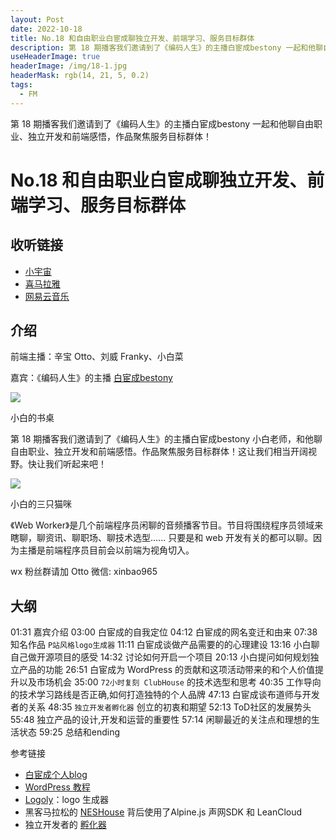 ```yaml
---
layout: Post
date: 2022-10-18
title: No.18 和自由职业白宦成聊独立开发、前端学习、服务目标群体
description: 第 18 期播客我们邀请到了《编码人生》的主播白宦成bestony 一起和他聊自由职业、独立开发和前端感悟，作品聚焦服务目标群体！相当开阔视野。
useHeaderImage: true
headerImage: /img/18-1.jpg
headerMask: rgb(14, 21, 5, 0.2)
tags:
  - FM
---
```


第 18 期播客我们邀请到了《编码人生》的主播白宦成bestony 一起和他聊自由职业、独立开发和前端感悟，作品聚焦服务目标群体！

<!-- more -->

# No.18 和自由职业白宦成聊独立开发、前端学习、服务目标群体

## 收听链接

- [小宇宙](https://www.xiaoyuzhoufm.com/episode/634f61dc2a992d56e91e61dc)
- [喜马拉雅](https://www.ximalaya.com/sound/578068676)
- [网易云音乐](https://music.163.com/#/program?id=2512749540)

## 介绍

前端主播：辛宝 Otto、刘威 Franky、小白菜

嘉宾：《编码人生》的主播 [白宦成bestony](https://www.ixiqin.com/aboutme/)  


![](/img/18-1.jpg)

小白的书桌

第 18 期播客我们邀请到了《编码人生》的主播白宦成bestony 小白老师，和他聊自由职业、独立开发和前端感悟。作品聚焦服务目标群体！这让我们相当开阔视野。快让我们听起来吧！


![](/img/18-2.jpg)

小白的三只猫咪

《Web Worker》是几个前端程序员闲聊的音频播客节目。节目将围绕程序员领域来瞎聊，聊资讯、聊职场、聊技术选型...... 只要是和 web 开发有关的都可以聊。因为主播是前端程序员目前会以前端为视角切入。


wx 粉丝群请加 Otto 微信: xinbao965

## 大纲

01:31 嘉宾介绍
03:00 白宦成的自我定位
04:12 白宦成的网名变迁和由来
07:38 知名作品 `P站风格logo生成器`
11:11 白宦成谈做产品需要的的心理建设
13:16 小白聊自己做开源项目的感受
14:32 讨论如何开启一个项目
20:13 小白提问如何规划独立产品的功能
26:51 白宦成为 WordPress 的贡献和这项活动带来的和个人价值提升以及市场机会
35:00 `72小时复刻 ClubHouse` 的技术选型和思考
40:35 工作导向的技术学习路线是否正确,如何打造独特的个人品牌
47:13 白宦成谈布道师与开发者的关系
48:35 `独立开发者孵化器` 创立的初衷和期望
52:13 ToD社区的发展势头
55:48 独立产品的设计,开发和运营的重要性
57:14 闲聊最近的关注点和理想的生活状态
59:25 总结和ending

参考链接

- [白宦成个人blog](https://www.ixiqin.com/)
- [WordPress 教程](https://easywpbook.com/)
- [Logoly](https://www.logoly.pro/#/)：logo 生成器
- 黑客马拉松的 [NESHouse](https://github.com/bestony/neshouse) 背后使用了Alpine.js 声网SDK 和 LeanCloud
- 独立开发者的 [孵化器](https://www.ixiqin.com/2022/04/26/incubator/)
